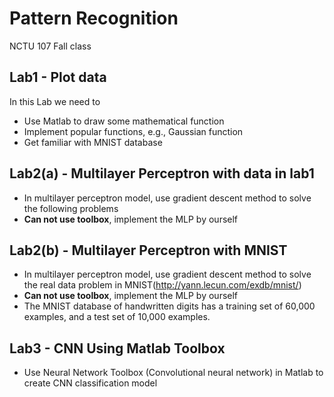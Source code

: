 # Pattern Recognition
NCTU 107 Fall class

## Lab1 - Plot data 
In this Lab we need to 
-    Use Matlab to draw some mathematical function 
-    Implement popular functions, e.g., Gaussian function 
-    Get familiar with MNIST database

## Lab2(a) - Multilayer Perceptron with data in lab1
- In multilayer perceptron model, use gradient descent method to solve the following problems
- **Can not use toolbox**, implement the MLP by ourself

## Lab2(b) - Multilayer Perceptron with MNIST
-    In multilayer perceptron model, use gradient descent method to solve the real data problem in MNIST(http://yann.lecun.com/exdb/mnist/)
-    **Can not use toolbox**, implement the MLP by ourself
-    The MNIST database of handwritten digits has a training set of 60,000 examples, and a test set of 10,000 examples.
## Lab3 - CNN Using Matlab Toolbox
- Use Neural Network Toolbox (Convolutional neural network) in Matlab to create CNN classification model
